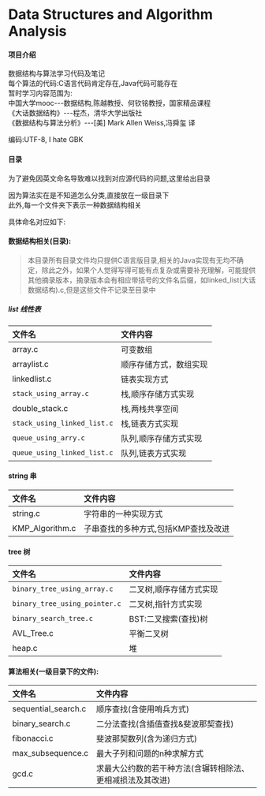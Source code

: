 # Data Structures and Algorithm Analysis

#### 项目介绍
数据结构与算法学习代码及笔记  
每个算法的代码:C语言代码肯定存在,Java代码可能存在  
暂时学习内容范围为:  
中国大学mooc---数据结构,陈越教授、何钦铭教授，国家精品课程  
《大话数据结构》---程杰，清华大学出版社  
《数据结构与算法分析》---[美] Mark Allen Weiss,冯舜玺 译  

编码:UTF-8, I hate GBK  

#### 目录
为了避免因英文命名导致难以找到对应源代码的问题,这里给出目录  

因为算法实在是不知道怎么分类,直接放在一级目录下  
此外,每一个文件夹下表示一种数据结构相关

具体命名对应如下:  

#### 数据结构相关(目录):  
> 本目录所有目录文件均只提供C语言版目录,相关的Java实现有无均不确定，除此之外，如果个人觉得写得可能有点复杂或需要补充理解，可能提供其他摘录版本，摘录版本会有相应带括号的文件名后缀，如linked_list(大话数据结构).c,但是这些文件不记录至目录中

##### list	线性表
|文件名|文件内容|  
|:--|:--|  
|array.c|可变数组|
|arraylist.c|顺序存储方式，数组实现|
|linkedlist.c|链表实现方式|
|```stack_using_array.c```|栈,顺序存储方式实现|
|double_stack.c|栈,两栈共享空间|
|```stack_using_linked_list.c```|栈,链表方式实现|
|```queue_using_arry.c```|队列,顺序存储方式实现|
|```queue_using_linked_list.c```|队列,链表方式实现|

#### string 串
|文件名|文件内容|  
|:--|:--|  
|string.c|字符串的一种实现方式|
| KMP_Algorithm.c |子串查找的多种方式,包括KMP查找及改进|

#### tree 树
|文件名|文件内容|  
|:--|:--|  
|```binary_tree_using_array.c```|二叉树,顺序存储方式实现|
|```binary_tree_using_pointer.c```|二叉树,指针方式实现|
|```binary_search_tree.c```|BST:二叉搜索(查找)树|
|AVL_Tree.c|平衡二叉树|
|heap.c|堆|

#### 算法相关(一级目录下的文件):
|文件名|文件内容|  
|:--|:--|  
|sequential_search.c|顺序查找(含使用哨兵方式)|  
|binary_search.c|二分法查找(含插值查找&斐波那契查找)|  
|fibonacci.c|斐波那契数列(含为递归方式)|  
|max_subsequence.c|最大子列和问题的n种求解方式|  
|gcd.c|求最大公约数的若干种方法(含辗转相除法、更相减损法及其改进)|  
